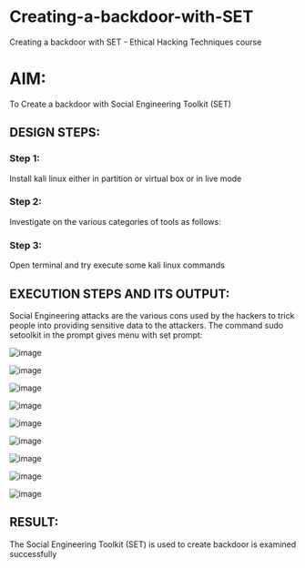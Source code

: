 # Creating-a-backdoor-with-SET
Creating a backdoor with SET - Ethical Hacking Techniques course

# AIM:
To Create a backdoor with Social Engineering Toolkit (SET)

## DESIGN STEPS:

### Step 1:

Install kali linux either in partition or virtual box or in live mode


### Step 2:

Investigate on the various categories of tools as follows:

### Step 3:

Open terminal and try execute some kali linux commands

## EXECUTION STEPS AND ITS OUTPUT:
Social Engineering attacks are the various cons used by the hackers to trick people into providing sensitive data to the attackers. 
The command sudo setoolkit in the prompt gives menu with set prompt:

![image](https://github.com/subalakshmivenkat/Creating-a-backdoor-with-SET/assets/119393477/b244eb98-27ac-4631-80f4-538abeef5cf7)

![image](https://github.com/subalakshmivenkat/Creating-a-backdoor-with-SET/assets/119393477/75c006b0-e661-4105-88b5-f5030d5bb3f1)

![image](https://github.com/subalakshmivenkat/Creating-a-backdoor-with-SET/assets/119393477/b2195cf8-de1a-4be4-bcb1-54a78eb930d8)

![image](https://github.com/subalakshmivenkat/Creating-a-backdoor-with-SET/assets/119393477/1becb5aa-91c2-42b0-91c2-ac45ef46c20b)

![image](https://github.com/subalakshmivenkat/Creating-a-backdoor-with-SET/assets/119393477/abb132a0-fb08-4dfb-99e9-71298be4c609)

![image](https://github.com/subalakshmivenkat/Creating-a-backdoor-with-SET/assets/119393477/99d0adfc-f209-4551-9015-03689446f444)

![image](https://github.com/subalakshmivenkat/Creating-a-backdoor-with-SET/assets/119393477/f4094520-fd38-4428-aaf8-1399c7713714)

![image](https://github.com/subalakshmivenkat/Creating-a-backdoor-with-SET/assets/119393477/441b77ea-2714-45b3-a8a6-b455b6f0a11f)

![image](https://github.com/subalakshmivenkat/Creating-a-backdoor-with-SET/assets/119393477/33b8c824-cf7e-4d92-9864-9ee9070fe235)


## RESULT:
The Social Engineering Toolkit (SET) is used to create backdoor is  examined successfully
